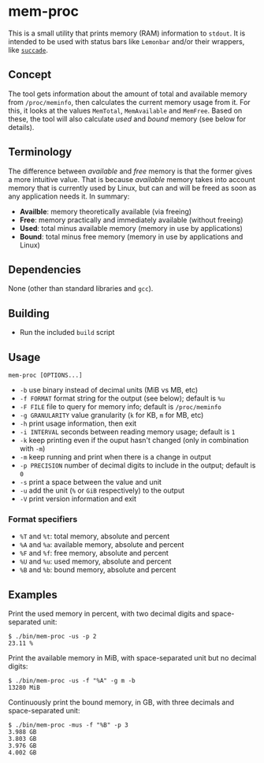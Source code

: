 # mem-proc

This is a small utility that prints memory (RAM) information to `stdout`.
It is intended to be used with status bars like `Lemonbar` and/or their 
wrappers, like [`succade`](https://github.com/domsson/succade).

## Concept 

The tool gets information about the amount of total and available memory from 
`/proc/meminfo`, then calculates the current memory usage from it. For this, it 
looks at the values `MemTotal`, `MemAvailable` and `MemFree`. Based on these, 
the tool will also calculate _used_ and _bound_ memory (see below for details).

## Terminology

The difference between _available_ and _free_ memory is that the former gives
a more intuitive value. That is because _available_ memory takes into account 
memory that is currently used by Linux, but can and will be freed as soon as 
any application needs it. In summary:

 - **Availble**: memory theoretically available (via freeing)
 - **Free**: memory practically and immediately available (without freeing)
 - **Used**: total minus available memory (memory in use by applications)
 - **Bound**: total minus free memory (memory in use by applications and Linux)

## Dependencies

None (other than standard libraries and `gcc`).

## Building

- Run the included `build` script

## Usage

    mem-proc [OPTIONS...]

- `-b` use binary instead of decimal units (MiB vs MB, etc)
- `-f FORMAT` format string for the output (see below); default is `%u`
- `-F FILE` file to query for memory info; default is `/proc/meminfo`
- `-g GRANULARITY` value granularity (`k` for KB, `m` for MB, etc)
- `-h` print usage information, then exit
- `-i INTERVAL` seconds between reading memory usage; default is `1`
- `-k` keep printing even if the ouput hasn't changed (only in combination with `-m`)
- `-m` keep running and print when there is a change in output
- `-p PRECISION` number of decimal digits to include in the output; default is `0`
- `-s` print a space between the value and unit
- `-u` add the unit (`%` or `GiB` respectively) to the output
- `-V` print version information and exit

### Format specifiers

- `%T` and `%t`: total memory, absolute and percent
- `%A` and `%a`: available memory, absolute and percent
- `%F` and `%f`: free memory, absolute and percent
- `%U` and `%u`: used memory, absolute and percent
- `%B` and `%b`: bound memory, absolute and percent

## Examples

Print the used memory in percent, with two decimal digits and space-separated unit:

    $ ./bin/mem-proc -us -p 2
    23.11 %
   
Print the available memory in MiB, with space-separated unit but no decimal digits:

    $ ./bin/mem-proc -us -f "%A" -g m -b
    13280 MiB

Continuously print the bound memory, in GB, with three decimals and space-separated unit:

    $ ./bin/mem-proc -mus -f "%B" -p 3
    3.988 GB
    3.803 GB
    3.976 GB
    4.002 GB


